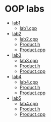 <h1>OOP labs</h1>
<ul>
  <li>
    <a href=https://github.com/qqlexa/kpi_labs/blob/main/oop/lab1>lab1</a>
    <ul>
      <li>
        <a href=https://github.com/qqlexa/kpi_labs/blob/main/oop/lab1/lab1.cpp>lab1.cpp</a>
      </li>
    </ul>
  </li>
  <li>
    <a href=https://github.com/qqlexa/kpi_labs/blob/main/oop/lab2>lab2</a>
    <ul>
        <li>
          <a href=https://github.com/qqlexa/kpi_labs/blob/main/oop/lab2/lab2.cpp>lab2.cpp</a>
        </li>
        <li>
          <a href=https://github.com/qqlexa/kpi_labs/blob/main/oop/lab2/Product.h>Product.h</a>
        </li>
        <li>
          <a href=https://github.com/qqlexa/kpi_labs/blob/main/oop/lab2/Product.cpp>Product.cpp</a>
        </li>
      </ul>
  </li>
  <li>
    <a href=https://github.com/qqlexa/kpi_labs/blob/main/oop/lab3>lab3</a>
    <ul>
        <li>
          <a href=https://github.com/qqlexa/kpi_labs/blob/main/oop/lab3/lab3.cpp>lab3.cpp</a>
        </li>
        <li>
          <a href=https://github.com/qqlexa/kpi_labs/blob/main/oop/lab3/Product.h>Product.h</a>
        </li>
        <li>
          <a href=https://github.com/qqlexa/kpi_labs/blob/main/oop/lab3/Product.cpp>Product.cpp</a>
        </li>
      </ul>
  </li>
  <li>
    <a href=https://github.com/qqlexa/kpi_labs/blob/main/oop/lab4>lab4</a>
    <ul>
        <li>
          <a href=https://github.com/qqlexa/kpi_labs/blob/main/oop/lab4/lab4.cpp>lab4.cpp</a>
        </li>
        <li>
          <a href=https://github.com/qqlexa/kpi_labs/blob/main/oop/lab4/Product.h>Product.h</a>
        </li>
        <li>
          <a href=https://github.com/qqlexa/kpi_labs/blob/main/oop/lab4/Product.cpp>Product.cpp</a>
        </li>
      </ul>
  </li>
  
  <li>
    <a href=https://github.com/qqlexa/kpi_labs/blob/main/oop/lab5>lab5</a>
    <ul>
        <li>
          <a href=https://github.com/qqlexa/kpi_labs/blob/main/oop/lab4/lab4.cpp>lab4.cpp</a>
        </li>
        <li>
          <a href=https://github.com/qqlexa/kpi_labs/blob/main/oop/lab4/Product.h>Product.h</a>
        </li>
        <li>
          <a href=https://github.com/qqlexa/kpi_labs/blob/main/oop/lab4/Product.cpp>Product.cpp</a>
        </li>
      </ul>
  </li>
  
</ul>
